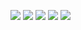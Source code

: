 
<p align="center">
  
![](https://img1.picmix.com/output/pic/normal/0/4/9/0/11590940_f6718.gif)
![](https://img1.picmix.com/output/pic/normal/0/6/9/0/11590960_1d009.gif)
![](https://img1.picmix.com/output/pic/normal/6/9/9/0/11590996_6545a.gif)
![](https://dotesports.com/wp-content/uploads/2024/09/Mouthwashing-story-and-ending-explained.jpg?w=1200)
![](https://media.tenor.com/kjiaai1K8aUAAAAM/ballin-cat.gif)








<!--
**deathdelivery/deathdelivery** is a ✨ _special_ ✨ repository because its `README.md` (this file) appears on your GitHub profile.

Here are some ideas to get you started:

- 🔭 I’m currently working on ...
- 🌱 I’m currently learning ...
- 👯 I’m looking to collaborate on ...
- 🤔 I’m looking for help with ...
- 💬 Ask me about ...
- 📫 How to reach me: ...
- 😄 Pronouns: ...
- ⚡ Fun fact: ...
-->
